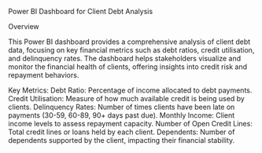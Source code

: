 Power BI Dashboard for Client Debt Analysis

Overview

This Power BI dashboard provides a comprehensive analysis of client debt data, focusing on key financial metrics such as debt ratios, credit utilisation, and delinquency rates. The dashboard helps stakeholders visualize and monitor the financial health of clients, offering insights into credit risk and repayment behaviors.

Key Metrics:
Debt Ratio: Percentage of income allocated to debt payments.
Credit Utilisation: Measure of how much available credit is being used by clients.
Delinquency Rates: Number of times clients have been late on payments (30-59, 60-89, 90+ days past due).
Monthly Income: Client income levels to assess repayment capacity.
Number of Open Credit Lines: Total credit lines or loans held by each client.
Dependents: Number of dependents supported by the client, impacting their financial stability.
